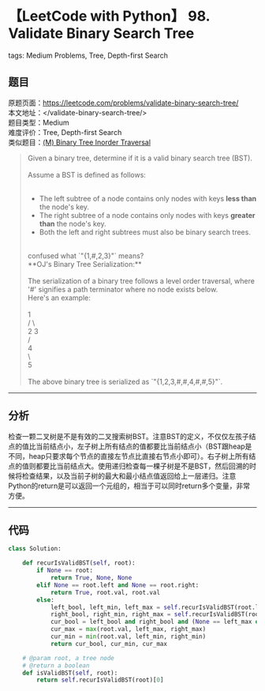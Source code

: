 # 【LeetCode with Python】 98. Validate Binary Search Tree
tags: Medium Problems, Tree, Depth-first Search

## 题目
原题页面：<https://leetcode.com/problems/validate-binary-search-tree/><br/>
本文地址：<<leetcode-with-python-domain>/validate-binary-search-tree/><br/>
题目类型：Medium<br/>
难度评价：Tree, Depth-first Search<br/>
类似题目：[(M) Binary Tree Inorder Traversal](/binary-tree-inorder-traversal/)<br/>

> Given a binary tree, determine if it is a valid binary search tree (BST).<br/>
><br/>
> Assume a BST is defined as follows:<br/>
><br/>
> * The left subtree of a node contains only nodes with keys **less than** the node's key.<br/>
> * The right subtree of a node contains only nodes with keys **greater than** the node's key.<br/>
> * Both the left and right subtrees must also be binary search trees.<br/>
><br/>
> confused what `"{1,#,2,3}"` means?
><br/>
> **OJ's Binary Tree Serialization:**<br/>
><br/>
> The serialization of a binary tree follows a level order traversal, where '#' signifies a path terminator where no node exists below.
><br/>
> Here's an example:<br/>
><br/>
>        1<br/>
>       / \<br/>
>      2   3<br/>
>         /<br/>
>        4<br/>
>         \<br/>
>          5<br/>
><br/>
> The above binary tree is serialized as `"{1,2,3,#,#,4,#,#,5}"`.

<!-- more -->

---
## 分析
检查一颗二叉树是不是有效的二叉搜索树BST。注意BST的定义，不仅仅左孩子结点的值比当前结点小，左子树上所有结点的值都要比当前结点小（BST跟heap是不同，heap只要求每个节点的直接左节点比直接右节点小即可）。右子树上所有结点的值则都要比当前结点大。使用递归检查每一棵子树是不是BST，然后回溯的时候将检查结果，以及当前子树的最大和最小结点值返回给上一层递归。注意Python的return是可以返回一个元组的，相当于可以同时return多个变量，非常方便。<br/>

---
## 代码
``` python
class Solution:

    def recurIsValidBST(self, root):
        if None == root:
            return True, None, None
        elif None == root.left and None == root.right:
            return True, root.val, root.val
        else:
            left_bool, left_min, left_max = self.recurIsValidBST(root.left)
            right_bool, right_min, right_max = self.recurIsValidBST(root.right)
            cur_bool = left_bool and right_bool and (None == left_max or root.val > left_max) and (None == right_min or root.val < right_min)
            cur_max = max(root.val, left_max, right_max)
            cur_min = min(root.val, left_min, right_min)
            return cur_bool, cur_min, cur_max

    # @param root, a tree node
    # @return a boolean
    def isValidBST(self, root):
        return self.recurIsValidBST(root)[0]
```
